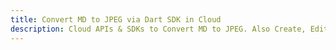 ---title: Convert MD to JPEG via Dart SDK in Clouddescription: Cloud APIs & SDKs to Convert MD to JPEG. Also Create, Edit & Render Microsoft Word & OpenOffice documents in the Cloud.---